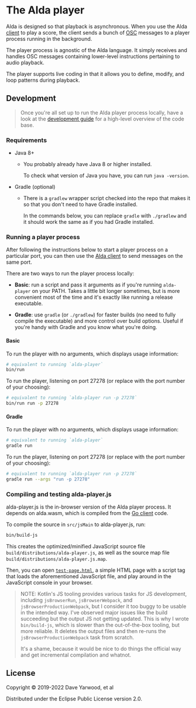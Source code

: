 # The Alda player

Alda is designed so that playback is asynchronous. When you use the Alda
[client](../client) to play a score, the client sends a bunch of
[OSC][osc-page] messages to a player process running in the background.

[osc-page]: http://opensoundcontrol.org

The player process is agnostic of the Alda language. It simply receives and
handles OSC messages containing lower-level instructions pertaining to audio
playback.

The player supports live coding in that it allows you to define, modify, and
loop patterns during playback.

## Development

> Once you're all set up to run the Alda player process locally, have a look at
> the [development guide](./doc/development-guide.md) for a high-level overview
> of the code base.

### Requirements

* Java 8+
  * You probably already have Java 8 or higher installed.

    To check what version of Java you have, you can run `java -version`.

* Gradle (optional)
  * There is a `gradlew` wrapper script checked into the repo that makes it so
    that you don't need to have Gradle installed.

    In the commands below, you can replace `gradle` with `./gradlew` and it
    should work the same as if you had Gradle installed.

### Running a player process

After following the instructions below to start a player process on a particular
port, you can then use the [Alda client](../client) to send messages on the same
port.

There are two ways to run the player process locally:

* **Basic**: run a script and pass it arguments as if you're running
  `alda-player` on your PATH. Takes a little bit longer sometimes, but is more
  convenient most of the time and it's exactly like running a release
  executable.

* **Gradle**: use `gradle` (or `./gradlew`) for faster builds (no need to fully
  compile the executable) and more control over build options. Useful if you're
  handy with Gradle and you know what you're doing.

#### Basic

To run the player with no arguments, which displays usage information:

```bash
# equivalent to running `alda-player`
bin/run
```

To run the player, listening on port 27278 (or replace with the port number of
your choosing):

```bash
# equivalent to running `alda-player run -p 27278`
bin/run run -p 27278
```

#### Gradle

To run the player with no arguments, which displays usage information:

```bash
# equivalent to running `alda-player`
gradle run
```

To run the player, listening on port 27278 (or replace with the port number of
your choosing):

```bash
# equivalent to running `alda-player run -p 27278`
gradle run --args "run -p 27278"
```

### Compiling and testing alda-player.js

alda-player.js is the in-browser version of the Alda player process. It depends
on alda.wasm, which is compiled from the [Go client](../client) code.

To compile the source in `src/jsMain` to alda-player.js, run:

```bash
bin/build-js
```

This creates the optimized/minified JavaScript source file
`build/distributions/alda-player.js`, as well as the source map file
`build/distributions/alda-player.js.map`.

Then, you can open [`test-page.html`](test-page.html), a simple HTML page with a
script tag that loads the aforementioned JavaScript file, and play around in the
JavaScript console in your browser.

> NOTE: Kotlin's JS tooling provides various tasks for JS development, including
> `jsBrowserRun`, `jsBrowserWebpack`, and `jsBrowserProductionWebpack`, but I
> consider it too buggy to be usable in the intended way. I've observed major
> issues like the build succeeding but the output JS not getting updated. This
> is why I wrote `bin/build-js`, which is slower than the out-of-the-box tooling,
> but more reliable. It deletes the output files and then re-runs the
> `jsBrowserProductionWebpack` task from scratch.
>
> It's a shame, because it would be nice to do things the official way and get
> incremental compilation and whatnot.

## License

Copyright © 2019-2022 Dave Yarwood, et al

Distributed under the Eclipse Public License version 2.0.
